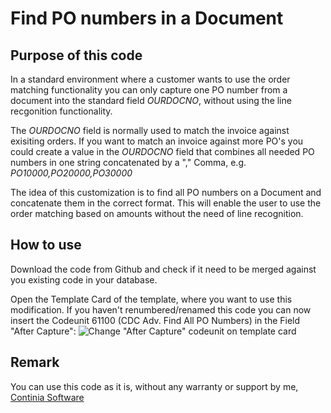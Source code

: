 # Find PO numbers in a Document #

## Purpose of this code ##
In a standard environment where a customer wants to use the order matching functionality you can only capture one PO number from a document into the standard field *OURDOCNO*, without using the line recgonition functionality.

The *OURDOCNO* field is normally used to match the invoice against exisiting orders.
If you want to match an invoice against more PO's you could create a value in the *OURDOCNO* field that combines all needed PO numbers in one string concatenated by a "," Comma, e.g. *PO10000,PO20000,PO30000*

The idea of this customization is to find all PO numbers on a Document and concatenate them in the correct format.
This will enable the user to use the order matching based on amounts without the need of line recognition.

## How to use ##
Download the code from Github and check if it need to be merged against you existing code in your database.

Open the Template Card of the template, where you want to use this modification.
If you haven't renumbered/renamed this code you can now insert the Codeunit 61100 (CDC Adv. Find All PO Numbers) in the Field "After Capture":
![Change "After Capture" codeunit on template card](https://github.com/document-capture/Automatic-PO-number-identification/raw/main/Documentation/Template-Card-Codeunits.png)

## Remark ##
You can use this code as it is, without any warranty or support by me, [Continia Software](https://www.continia.com "Continia Software")
